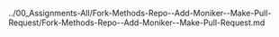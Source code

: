 ../00_Assignments-All/Fork-Methods-Repo--Add-Moniker--Make-Pull-Request/Fork-Methods-Repo--Add-Moniker--Make-Pull-Request.md